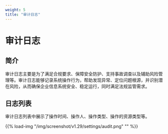 ```yaml
---
weight: 5
title: "审计日志"
---
```


# 审计日志

## 简介

审计日志主要是为了满足合规要求、保障安全防护、支持事故调查以及辅助风险管理等。审计日志能够记录系统操作行为，帮助发现异常、定位问题根源，并识别潜在风险，从而确保企业信息系统安全、稳定运行，同时满足法规监管需求。

## 日志列表

审计日志列表中展示了操作时间、操作人、操作类型、操作的资源类型等。

{{% load-img "/img/screenshot/v1.29/settings/audit.png" "" %}}
